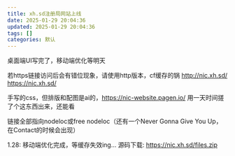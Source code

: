 ```yaml
---
title: xh.sd注册局网站上线
date: 2025-01-29 20:04:36
updated: 2025-01-29 20:04:36
tags: []
categories: 默认
---
```


桌面端UI写完了，移动端优化等明天

若https链接访问后会有错位现象，请使用http版本，cf缓存的锅
http://nic.xh.sd/
https://nic.xh.sd/

手写的css，但排版和配图是ai的，https://nic-website.pagen.io/
用一天时间搓了个这东西出来，还能看

链接全部指向nodeloc或free nodeloc（还有一个Never Gonna Give You Up，在Contact的时候会出现）

1.28: 移动端优化完成，等缓存失效ing...
源码下载: https://nic.xh.sd/files.zip
